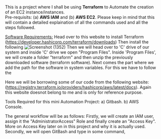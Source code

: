 This is a project where I shall be using <b>Terraform</b> to Automate the creation of an EC2 instance/instances.<br> 
Pre-requisits: (a) <b>AWS IAM</b> and (b) <b>AWS EC2</b>. Please keep in mind that this will contain a detailed explaination of all the commands used and all the steps followed. 

  
<u>Software Requirements:</u> 
Head over to this website to install Terraform (https://developer.hashicorp.com/terraform/downloads)
Then install the following 
![Screenshot (1352)](https://github.com/Faysal-Ezaz/Project_AWS/assets/95119493/c014ecc1-d2bf-4dd3-b0c0-0c45fc2c9766)
Then we will head over to 'C' drive of our system and inside 'C' drive we open "Program Files".
Inside 'Program Files', we will create a folder "terraform" and then unzip the previously downloaded software (terraform software).
Next comes the part where we add the path for the software in system variables. For this we have to follow the 

Here we will be borrowing some of our code from the following website: (https://registry.terraform.io/providers/hashicorp/aws/latest/docs).  Again this website doesnot belong to me and is only for reference purpose.



Tools Required for this mini Automation Project: 
  a) Gitbash.
  b) AWS Console.

The general workflow will be as follows: 
Firstly, we will create an IAM user, assign it the "AdministratorAccess" Role and finally create an "Access Key". More on Access Key later on in this project and why it is actually used. 
Secondly, we will open GitBash and type in some command, 
